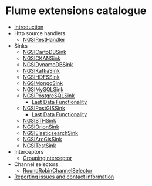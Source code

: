 # Flume extensions catalogue

* [Introduction](./introduction.md)
* Http source handlers
    * [NGSIRestHandler](./ngsi_rest_handler.md)
* Sinks
    * [NGSICartoDBSink](./ngsi_cartodb_sink.md)
    * [NGSICKANSink](./ngsi_ckan_sink.md)
    * [NGSIDynamoDBSink](./ngsi_dynamodb_sink.md)
    * [NGSIKafkaSink](./ngsi_kafka_sink.md)
    * [NGSIHDFSSink](./ngsi_hdfs_sink.md)
    * [NGSIMongoSink](./ngsi_mongo_sink.md)
    * [NGSIMySQLSink](./ngsi_mysql_sink.md)
    * [NGSIPostgreSQLSink](./ngsi_postgresql_sink.md)
        * [Last Data Functionality](./last_data_function.md)
    * [NGSIPostGISSink](./ngsi_postgis_sink.md)
        * [Last Data Functionality](./last_data_function.md)
    * [NGSISTHSink](./ngsi_sth_sink.md)
    * [NGSIOrionSink](./ngsi_orion_sink.md)
    * [NGSIElasticsearchSink](./ngsi_elasticsearch_sink.md)
    * [NGSIArcGisSink](./ngsi_arcgis_sink.md)
    * [NGSITestSink](./ngsi_test_sink.md)
* Interceptors
    * [GroupingInterceptor](./ngsi_grouping_interceptor.md)
* Channel selectors
    * [RoundRobinChannelSelector](./round_robin_channel_selector.md)
* [Reporting issues and contact information](./issues_and_contact.md)
